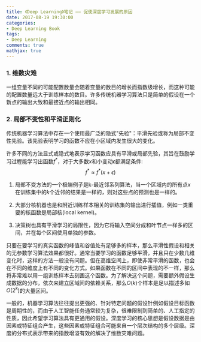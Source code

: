```yaml
---
title: 《Deep Learning》笔记 —— 促使深度学习发展的原因
date: 2017-08-19 19:30:00
categories:
- Deep Learning Book
tags:
- Deep Learning
comments: true
mathjax: true
---
```


### 1. 维数灾难

一组变量不同的可能配置数量会随着变量的数目的增长而指数级增长，而这种可能的配置数量远大于训练样本的数目。许多传统机器学习算法只是简单的假设在一个新点的输出大致和最接近点的输出相同。

### 2. 局部不变性和平滑正则化

传统机器学习算法中存在一个使用最广泛的隐式"先验"：平滑先验或称为局部不变性先验。该先验表明学习的函数不应在小区域内发生很大的变化。

许多不同的方法显式或隐式地表示学习函数应具有平滑或局部先验，其旨在鼓励学习过程能学习出函数$f^*$，对于大多数$x$和小变动$\epsilon$都满足条件:
$$
f^*\approx f^*(x+\epsilon)
$$

1) 局部不变方法的一个极端例子是k-最近邻系列算法，当一个区域内的所有点$x$在训练集中的$k$个近邻的结果是一样的，则对这些点的预测也是一样的。

2) 大部分核机器也是和附近训练样本相关的训练集的输出进行插值，例如一类重要的核函数是局部核(local kernel)。

3) 决策树也具有平滑学习的局限性，因为它将输入空间分成和叶节点一样多的区间，并在每个区间使用单独的参数。
<!-- more -->
只要在要学习的真实函数的峰值和谷值处有足够多的样本，那么平滑性假设和相关的无参数学习算法效果都很好。通常当要学习的函数足够平滑，并且只在少数几维变化时，这样的方法一般没有问题。但在高维空间上，即使非常平滑的函数，也会在不同的维度上有不同的变化方式。如果函数在不同的区间中表现的不一样，那么将非常难以用一组训练样本去刻画这个函数。为了解决这个问题，需要额外假设生成数据的分布，依次来建立区域间的依赖关系，那么$O(k)$个样本是足以描述多如$O(2^k)$的大量区间。

一般的，机器学习算法往往提出更强的、针对特定问题的假设针例如假设目标函数是周期性的，而由于人工智能任务通常较为复杂，很难限制到简单的、人工指定的性质，因此希望学习算法具有更通用的假设。深度学习的核心思想是假设数据是由因素或特征组合产生，这些因素或特征组合可能来自一个层次结构的多个层级。深度的分布式表示带来的指数增溢有效的解决了维数灾难问题。
